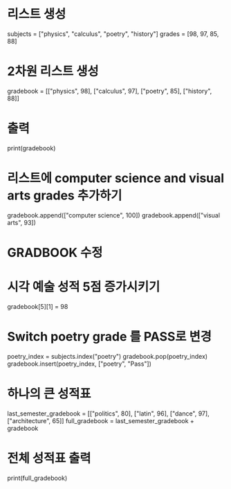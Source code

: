 # 리스트 생성
subjects = ["physics", "calculus", "poetry", "history"]
grades = [98, 97, 85, 88]

# 2차원 리스트 생성
gradebook = [["physics", 98], ["calculus", 97], ["poetry", 85], ["history", 88]]

# 출력
print(gradebook)

# 리스트에 computer science and visual arts grades 추가하기
gradebook.append(["computer science", 100])
gradebook.append(["visual arts", 93])

# GRADBOOK 수정
# 시각 예술 성적 5점 증가시키기
gradebook[5][1] = 98

# Switch poetry grade 를 PASS로 변경
poetry_index = subjects.index("poetry")
gradebook.pop(poetry_index)
gradebook.insert(poetry_index, ["poetry", "Pass"])

# 하나의 큰 성적표
last_semester_gradebook = [["politics", 80], ["latin", 96], ["dance", 97], ["architecture", 65]]
full_gradebook = last_semester_gradebook + gradebook

# 전체 성적표 출력
print(full_gradebook)

